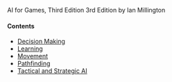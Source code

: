 
AI for Games, Third Edition 3rd Edition
by Ian Millington 



#### Contents

- [Decision Making](src/decision_making/README.MD)
- [Learning](./src/learning/REDME.MD)
- [Movement](./src/movement/REDME.MD)
- [Pathfinding](./src/pathfinding/REDME.MD)
- [Tactical and Strategic AI](./src/tactical_strategic/REDME.MD)
